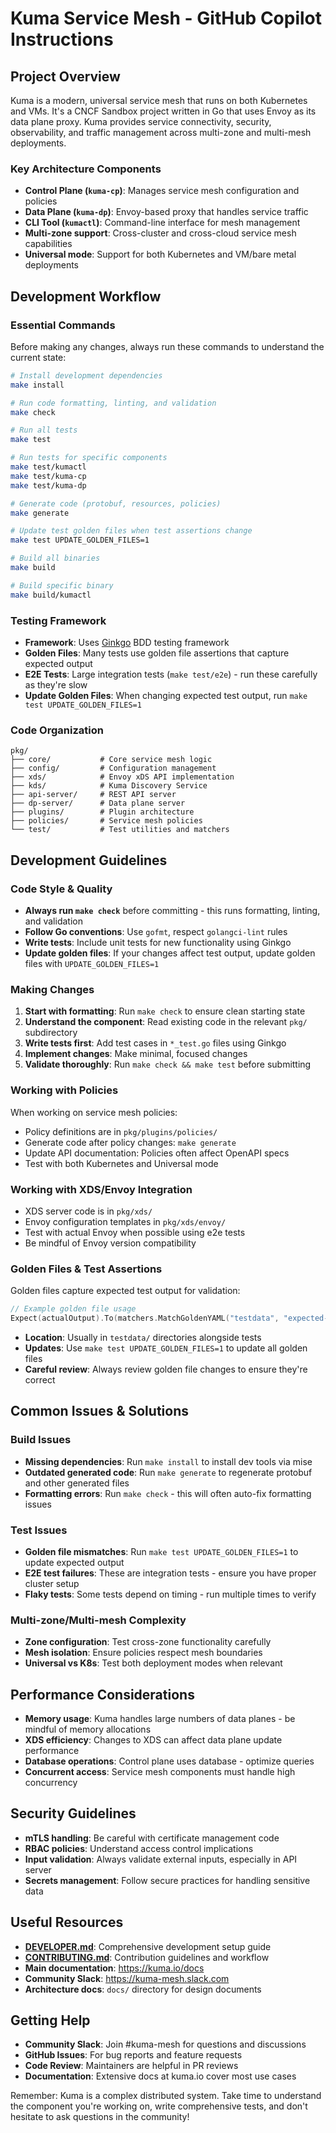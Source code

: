 # Kuma Service Mesh - GitHub Copilot Instructions

## Project Overview

Kuma is a modern, universal service mesh that runs on both Kubernetes and VMs. It's a CNCF Sandbox project written in Go that uses Envoy as its data plane proxy. Kuma provides service connectivity, security, observability, and traffic management across multi-zone and multi-mesh deployments.

### Key Architecture Components

- **Control Plane (`kuma-cp`)**: Manages service mesh configuration and policies
- **Data Plane (`kuma-dp`)**: Envoy-based proxy that handles service traffic  
- **CLI Tool (`kumactl`)**: Command-line interface for mesh management
- **Multi-zone support**: Cross-cluster and cross-cloud service mesh capabilities
- **Universal mode**: Support for both Kubernetes and VM/bare metal deployments

## Development Workflow

### Essential Commands

Before making any changes, always run these commands to understand the current state:

```bash
# Install development dependencies
make install

# Run code formatting, linting, and validation
make check

# Run all tests
make test

# Run tests for specific components
make test/kumactl
make test/kuma-cp
make test/kuma-dp

# Generate code (protobuf, resources, policies)
make generate

# Update test golden files when test assertions change
make test UPDATE_GOLDEN_FILES=1

# Build all binaries
make build

# Build specific binary
make build/kumactl
```

### Testing Framework

- **Framework**: Uses [Ginkgo](https://github.com/onsi/ginkgo) BDD testing framework
- **Golden Files**: Many tests use golden file assertions that capture expected output
- **E2E Tests**: Large integration tests (`make test/e2e`) - run these carefully as they're slow
- **Update Golden Files**: When changing expected test output, run `make test UPDATE_GOLDEN_FILES=1`

### Code Organization

```
pkg/
├── core/           # Core service mesh logic
├── config/         # Configuration management
├── xds/            # Envoy xDS API implementation  
├── kds/            # Kuma Discovery Service
├── api-server/     # REST API server
├── dp-server/      # Data plane server
├── plugins/        # Plugin architecture
├── policies/       # Service mesh policies
└── test/           # Test utilities and matchers
```

## Development Guidelines

### Code Style & Quality

- **Always run `make check`** before committing - this runs formatting, linting, and validation
- **Follow Go conventions**: Use `gofmt`, respect `golangci-lint` rules
- **Write tests**: Include unit tests for new functionality using Ginkgo
- **Update golden files**: If your changes affect test output, update golden files with `UPDATE_GOLDEN_FILES=1`

### Making Changes

1. **Start with formatting**: Run `make check` to ensure clean starting state
2. **Understand the component**: Read existing code in the relevant `pkg/` subdirectory
3. **Write tests first**: Add test cases in `*_test.go` files using Ginkgo
4. **Implement changes**: Make minimal, focused changes
5. **Validate thoroughly**: Run `make check && make test` before submitting

### Working with Policies

When working on service mesh policies:

- Policy definitions are in `pkg/plugins/policies/`
- Generate code after policy changes: `make generate`  
- Update API documentation: Policies often affect OpenAPI specs
- Test with both Kubernetes and Universal mode

### Working with XDS/Envoy Integration

- XDS server code is in `pkg/xds/`
- Envoy configuration templates in `pkg/xds/envoy/`
- Test with actual Envoy when possible using e2e tests
- Be mindful of Envoy version compatibility

### Golden Files & Test Assertions

Golden files capture expected test output for validation:

```go
// Example golden file usage
Expect(actualOutput).To(matchers.MatchGoldenYAML("testdata", "expected-output.yaml"))
```

- **Location**: Usually in `testdata/` directories alongside tests
- **Updates**: Use `make test UPDATE_GOLDEN_FILES=1` to update all golden files
- **Careful review**: Always review golden file changes to ensure they're correct

## Common Issues & Solutions

### Build Issues
- **Missing dependencies**: Run `make install` to install dev tools via mise
- **Outdated generated code**: Run `make generate` to regenerate protobuf and other generated files
- **Formatting errors**: Run `make check` - this will often auto-fix formatting issues

### Test Issues  
- **Golden file mismatches**: Run `make test UPDATE_GOLDEN_FILES=1` to update expected output
- **E2E test failures**: These are integration tests - ensure you have proper cluster setup
- **Flaky tests**: Some tests depend on timing - run multiple times to verify

### Multi-zone/Multi-mesh Complexity
- **Zone configuration**: Test cross-zone functionality carefully
- **Mesh isolation**: Ensure policies respect mesh boundaries
- **Universal vs K8s**: Test both deployment modes when relevant

## Performance Considerations

- **Memory usage**: Kuma handles large numbers of data planes - be mindful of memory allocations
- **XDS efficiency**: Changes to XDS can affect data plane update performance  
- **Database operations**: Control plane uses database - optimize queries
- **Concurrent access**: Service mesh components must handle high concurrency

## Security Guidelines

- **mTLS handling**: Be careful with certificate management code
- **RBAC policies**: Understand access control implications
- **Input validation**: Always validate external inputs, especially in API server
- **Secrets management**: Follow secure practices for handling sensitive data

## Useful Resources

- **[DEVELOPER.md](DEVELOPER.md)**: Comprehensive development setup guide
- **[CONTRIBUTING.md](CONTRIBUTING.md)**: Contribution guidelines and workflow
- **Main documentation**: https://kuma.io/docs
- **Community Slack**: https://kuma-mesh.slack.com
- **Architecture docs**: `docs/` directory for design documents

## Getting Help

- **Community Slack**: Join #kuma-mesh for questions and discussions
- **GitHub Issues**: For bug reports and feature requests
- **Code Review**: Maintainers are helpful in PR reviews
- **Documentation**: Extensive docs at kuma.io cover most use cases

Remember: Kuma is a complex distributed system. Take time to understand the component you're working on, write comprehensive tests, and don't hesitate to ask questions in the community!
